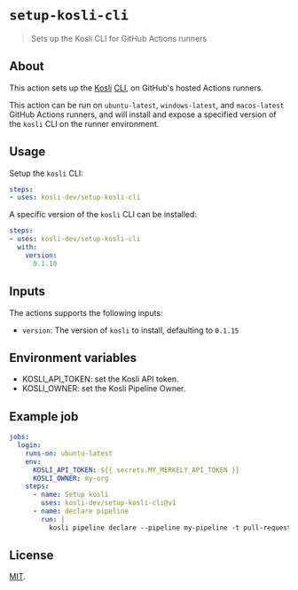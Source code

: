 # `setup-kosli-cli`

> Sets up the Kosli CLI for GitHub Actions runners

## About

This action sets up the [Kosli](https://kosli.com) [CLI](https://github.com/kosli-dev/cli), on GitHub's hosted Actions runners.

This action can be run on `ubuntu-latest`, `windows-latest`, and `macos-latest` GitHub Actions runners, 
and will install and expose a specified version of the `kosli` CLI on the runner environment.

## Usage

Setup the `kosli` CLI:

```yaml
steps:
- uses: kosli-dev/setup-kosli-cli
```

A specific version of the `kosli` CLI can be installed:

```yaml
steps:
- uses: kosli-dev/setup-kosli-cli
  with:
    version:
      0.1.10
```

## Inputs

The actions supports the following inputs:

- `version`: The version of `kosli` to install, defaulting to `0.1.15`

## Environment variables

- KOSLI_API_TOKEN: set the Kosli API token.
- KOSLI_OWNER: set the Kosli Pipeline Owner.

## Example job

```yaml
jobs:
  login:
    runs-on: ubuntu-latest
    env:
      KOSLI_API_TOKEN: ${{ secrets.MY_MERKELY_API_TOKEN }}
      KOSLI_OWNER: my-org
    steps:
      - name: Setup kosli
        uses: kosli-dev/setup-kosli-cli@v1
      - name: declare pipeline
        run: |
          kosli pipeline declare --pipeline my-pipeline -t pull-request,artifact,test
```

## License

[MIT](LICENSE).
